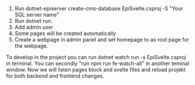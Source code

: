 1. Run dotnet-episerver create-cms-database EpiSvelte.csproj -S "Your SQL server name" 
2. Run dotnet run.
3. Add admin user 
4. Some pages will be created automatically 
5. Create a webpage in admin panel and set homepage to as root page for the webpage.

To develop in the project you can run dotnet watch run -s EpiSvelte.csproj in terminal. You can secondly "run npm run fe-watch-all" in another teminal window.
Now we will listen pages block and svelte files and reload projekt for both backend and frontend changes.
